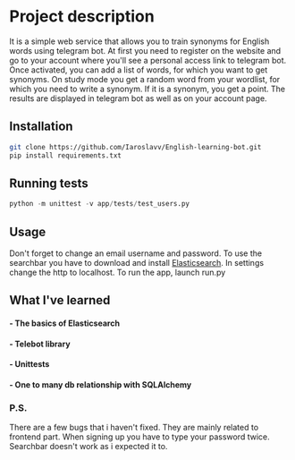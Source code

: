# Project description

It is a simple web service that allows you to train synonyms for English words using telegram bot.
At first you need to register on the website and go to your account where you'll see a personal access link to telegram bot.
Once activated, you can add a list of words, for which you want to get synonyms. 
On study mode you get a random word from your wordlist, for which you need to write a synonym. If it is a synonym, you get a point.
The results are displayed in telegram bot as well as on your account page.

## Installation

```bash
git clone https://github.com/Iaroslavv/English-learning-bot.git
pip install requirements.txt
```
## Running tests

```python
python -m unittest -v app/tests/test_users.py 
```

## Usage

Don't forget to change an email username and password.
To use the searchbar you have to download and install [Elasticsearch](https://www.elastic.co/downloads/elasticsearch). In settings change the http to localhost.
To run the app, launch run.py

## What I've learned
#### - The basics of Elasticsearch
#### - Telebot library
#### - Unittests
#### - One to many db relationship with SQLAlchemy


### P.S.
There are a few bugs that i haven't fixed. They are mainly related to frontend part.
When signing up you have to type your password twice.
Searchbar doesn't work as i expected it to.


